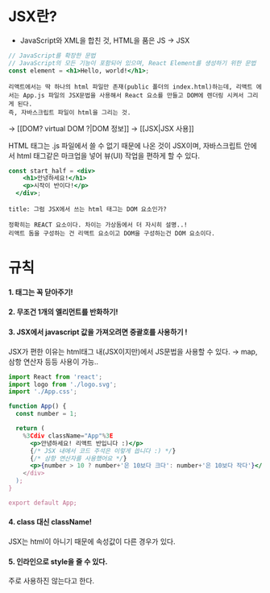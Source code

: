 # JSX란?

- JavaScript와 XML을 합친 것, HTML을 품은 JS -> JSX

```jsx
// JavaScript를 확장한 문법
// JavaScript의 모든 기능이 포함되어 있으며, React Element를 생성하기 위한 문법
const element = <h1>Hello, world!</h1>;
```

```ad-note
리액트에서는 딱 하나의 html 파일만 존재(public 폴더의 index.html)하는데, 리액트 에서는 App.js 파일의 JSX문법을 사용해서 React 요소를 만들고 DOM에 렌더링 시켜서 그리게 된다. 
즉, 자바스크립트 파일이 html을 그리는 것.
```

→ [[DOM? virtual DOM ?|DOM 정보]]
→ [[JSX|JSX 사용]]

HTML 태그는 .js 파일에서 쓸 수 없기 때문에 나온 것이 JSX이며, 자바스크립트 안에서 html 태그같은 마크업을 넣어 뷰(UI) 작업을 편하게 할 수 있다. 

```jsx
const start_half = <div>
    <h1>안녕하세요!</h1>
    <p>시작이 반이다!</p>
  </div>;
```

```ad-warning
title: 그럼 JSX에서 쓰는 html 태그는 DOM 요소인가?

정확히는 REACT 요소이다. 차이는 가상돔에서 더 자시히 설명..!
리액트 돔을 구성하는 건 리액트 요소이고 DOM을 구성하는건 DOM 요소이다. 
```


# 규칙

#### 1. 태그는 꼭 닫아주기!

#### 2. 무조건 1개의 엘리먼트를 반화하기!

#### 3. JSX에서 javascript 값을 가져오려면 중괄호를 사용하기 !

JSX가 편한 이유는 html태그 내(JSX이지만)에서 JS문법을 사용할 수 있다. 
→ map, 삼항 연산자 등등 사용이 가능.. 

```jsx
import React from 'react';
import logo from './logo.svg';
import './App.css';

function App() {
  const number = 1;

  return (
    %3Cdiv className="App"%3E
      <p>안녕하세요! 리액트 반입니다 :)</p>
      {/* JSX 내에서 코드 주석은 이렇게 씁니다 :) */}
      {/* 삼항 연산자를 사용했어요 */}
      <p>{number > 10 ? number+'은 10보다 크다': number+'은 10보다 작다'}</p>
    </div>
  );
}

export default App;
```

#### 4. class 대신 className!

JSX는 html이 아니기 때문에 속성값이 다른 경우가 있다. 

#### 5. 인라인으로 style을 줄 수 있다. 

주로 사용하진 않는다고 한다. 